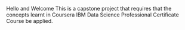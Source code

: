 Hello and Welcome
This is a capstone project that requires that the concepts learnt in Coursera IBM Data Science Professional Certificate Course be applied. 
